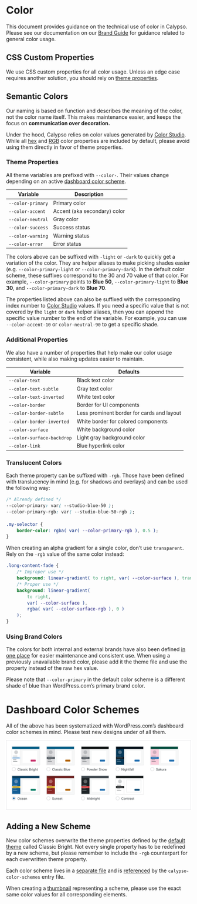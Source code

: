 # Color

This document provides guidance on the technical use of color in Calypso. Please see our documentation on our [Brand Guide](https://dotcombrand.wordpress.com/colors/) for guidance related to general color usage.

## CSS Custom Properties

We use CSS custom properties for all color usage. Unless an edge case requires another solution, you should rely on [theme properties](https://github.com/Automattic/wp-calypso/blob/master/packages/calypso-color-schemes/src/shared/color-schemes/_default.scss).

## Semantic Colors

Our naming is based on function and describes the meaning of the color, not the color name itself. This makes maintenance easier, and keeps the focus on **communication over decoration.**

Under the hood, Calypso relies on color values generated by [Color Studio](https://color-studio.blog). While all [hex](https://github.com/Automattic/color-studio/blob/master/dist/color-properties.css) and [RGB](https://github.com/Automattic/color-studio/blob/master/dist/color-properties-rgb.css) color properties are included by default, please avoid using them directly in favor of theme properties.

### Theme Properties

All theme variables are prefixed with `--color-`. Their values change depending on an active [dashboard color scheme](#dashboard-color-schemes).

| Variable          | Description                  |
| ----------------- | ---------------------------- |
| `--color-primary` | Primary color                |
| `--color-accent`  | Accent (aka secondary) color |
| `--color-neutral` | Gray color                   |
| `--color-success` | Success status               |
| `--color-warning` | Warning status               |
| `--color-error`   | Error status                 |

The colors above can be suffixed with `-light` or `-dark` to quickly get a variation of the color. They are helper aliases to make picking shades easier (e.g. `--color-primary-light` or `--color-primary-dark`). In the default color scheme, these suffixes correspond to the 30 and 70 value of that color. For example, `--color-primary` points to **Blue 50**, `--color-primary-light` to **Blue 30**, and `--color-primary-dark` to **Blue 70**.

The properties listed above can also be suffixed with the corresponding index number to [Color Studio](https://color-studio.blog) values. If you need a specific value that is not covered by the `light` or `dark` helper aliases, then you can append the specific value number to the end of the variable. For example, you can use `--color-accent-10` or `color-neutral-90` to get a specific shade.

### Additional Properties

We also have a number of properties that help make our color usage consistent, while also making updates easier to maintain.

| Variable                   | Defaults                                   |
| -------------------------- | ------------------------------------------ |
| `--color-text`             | Black text color                           |
| `--color-text-subtle`      | Gray text color                            |
| `--color-text-inverted`    | White text color                           |
| `--color-border`           | Border for UI components                   |
| `--color-border-subtle`    | Less prominent border for cards and layout |
| `--color-border-inverted`  | White border for colored components        |
| `--color-surface`          | White background color                     |
| `--color-surface-backdrop` | Light gray background color                |
| `--color-link`             | Blue hyperlink color                       |

### Translucent Colors

Each theme property can be suffixed with `-rgb`. Those have been defined with translucency in mind (e.g. for shadows and overlays) and can be used the following way:

```css
/* Already defined */
--color-primary: var( --studio-blue-50 );
--color-primary-rgb: var( --studio-blue-50-rgb );

.my-selector {
	border-color: rgba( var( --color-primary-rgb ), 0.5 );
}
```

When creating an alpha gradient for a single color, don’t use `transparent`. Rely on the `-rgb` value of the same color instead:

```css
.long-content-fade {
	/* Improper use */
	background: linear-gradient( to right, var( --color-surface ), transparent );
	/* Proper use */
	background: linear-gradient(
		to right,
		var( --color-surface ),
		rgba( var( --color-surface-rgb ), 0 )
	);
}
```

### Using Brand Colors

The colors for both internal and external brands have also been defined [in one place](https://github.com/Automattic/wp-calypso/blob/master/packages/calypso-color-schemes/src/shared/color-schemes/_default.scss) for easier maintenance and consistent use. When using a previously unavailable brand color, please add it the theme file and use the property instead of the raw hex value.

Please note that `--color-primary` in the default color scheme is a different shade of blue than WordPress.com’s primary brand color.

# Dashboard Color Schemes

All of the above has been systematized with WordPress.com’s dashboard color schemes in mind. Please test new designs under of all them.

![Color scheme thumbnails](../packages/calypso-color-schemes/screenshot@2x.png)

## Adding a New Scheme

New color schemes overwrite the theme properties defined by the [default theme](https://github.com/Automattic/wp-calypso/blob/master/packages/calypso-color-schemes/src/shared/color-schemes/_default.scss) called Classic Bright. Not every single property has to be redefined by a new scheme, but please remember to include the `-rgb` counterpart for each overwritten theme property.

Each color scheme lives in a [separate file](https://github.com/Automattic/wp-calypso/tree/master/packages/calypso-color-schemes/src/shared/color-schemes) and is [referenced](https://github.com/Automattic/wp-calypso/blob/master/packages/calypso-color-schemes/src/calypso-color-schemes.scss) by the `calypso-color-schemes` entry file.

When creating a [thumbnail](https://github.com/Automattic/wp-calypso/tree/master/static/images/color-schemes) representing a scheme, please use the exact same color values for all corresponding elements.
